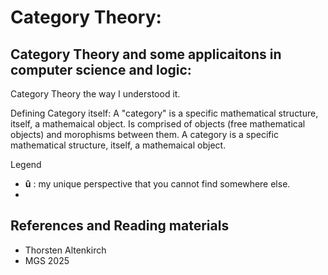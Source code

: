 # Category Theory:
## Category Theory and some applicaitons in computer science and logic:
Category Theory the way I understood it.

Defining Category itself:
A "category" is a specific mathematical structure, itself, a mathemaical object.
Is comprised of objects (free mathematical objects) and morophisms between them.
A category  is a specific mathematical structure, itself, a mathemaical object.



Legend
* **û** : my unique perspective that you cannot find somewhere else.
* 
## References and Reading materials
* Thorsten Altenkirch
* MGS 2025
